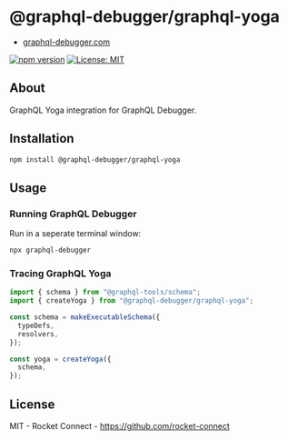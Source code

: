 # @graphql-debugger/graphql-yoga

- [graphql-debugger.com](http://www.graphql-debugger.com)

[![npm version](https://badge.fury.io/js/@graphql-debugger%2Fgraphql-yoga.svg)](https://badge.fury.io/js/@graphql-debugger%2Fgraphql-yoga) [![License: MIT](https://img.shields.io/badge/License-MIT-yellow.svg)](https://opensource.org/licenses/MIT)

## About

GraphQL Yoga integration for GraphQL Debugger.

## Installation

```bash
npm install @graphql-debugger/graphql-yoga
```

## Usage

### Running GraphQL Debugger

Run in a seperate terminal window:

```sh
npx graphql-debugger
```

### Tracing GraphQL Yoga

```ts
import { schema } from "@graphql-tools/schema";
import { createYoga } from "@graphql-debugger/graphql-yoga";

const schema = makeExecutableSchema({
  typeDefs,
  resolvers,
});

const yoga = createYoga({
  schema,
});
```

## License

MIT - Rocket Connect - https://github.com/rocket-connect
